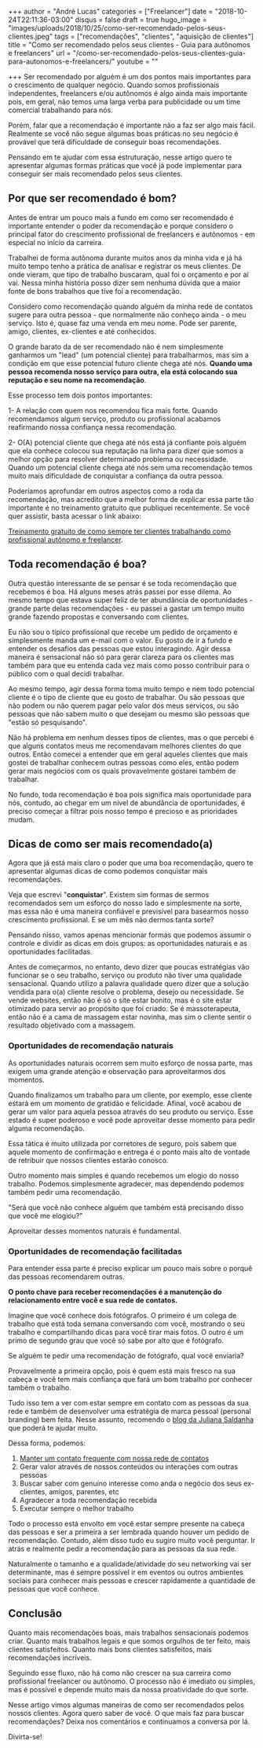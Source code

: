 +++
author = "André Lucas"
categories = ["Freelancer"]
date = "2018-10-24T22:11:36-03:00"
disqus = false
draft = true
hugo_image = "images/uploads/2018/10/25/como-ser-recomendado-pelos-seus-clientes.jpeg"
tags = ["recomendações", "clientes", "aquisição de clientes"]
title = "Como ser recomendado pelos seus clientes - Guia para autônomos e freelancers"
url = "/como-ser-recomendado-pelos-seus-clientes-guia-para-autonomos-e-freelancers/"
youtube = ""

+++
Ser recomendado por alguém é um dos pontos mais importantes para o crescimento de qualquer negócio. Quando somos profissionais independentes, freelancers e/ou autônomos é algo ainda mais importante pois, em geral, não temos uma larga verba para publicidade ou um time comercial trabalhando para nós.

Porém, falar que a recomendação é importante não a faz ser algo mais fácil. Realmente se você não segue algumas boas práticas no seu negócio é provável que terá dificuldade de conseguir boas recomendações.

Pensando em te ajudar com essa estruturação, nesse artigo quero te apresentar algumas formas práticas que você já pode implementar para conseguir ser mais recomendado pelos seus clientes.

## Por que ser recomendado é bom?

Antes de entrar um pouco mais a fundo em como ser recomendado é importante entender o poder da recomendação e porque considero o principal fator do crescimento profissional de freelancers e autônomos - em especial no início da carreira.

Trabalhei de forma autônoma durante muitos anos da minha vida e já há muito tempo tenho a prática de analisar e registrar os meus clientes. De onde vieram, que tipo de trabalho buscaram, qual foi o orçamento e por aí vai. Nessa minha história posso dizer sem nenhuma dúvida que a maior fonte de bons trabalhos que tive foi a recomendação.

Considero como recomendação quando alguém da minha rede de contatos sugere para outra pessoa - que normalmente não conheço ainda - o meu serviço. Isto é, quase faz uma venda em meu nome. Pode ser parente, amigo, clientes, ex-clientes e até conhecidos.

O grande barato da de ser recomendado não é nem simplesmente ganharmos um "lead" (um potencial cliente) para trabalharmos, mas sim a condição em que esse potencial futuro cliente chega até nós. **Quando uma pessoa recomenda nosso serviço para outra, ela está colocando sua reputação e seu nome na recomendação**.

Esse processo tem dois pontos importantes:

1- A relação com quem nos recomendou fica mais forte. Quando recomendamos algum serviço, produto ou profissional acabamos reafirmando nossa confiança nessa recomendação.

2- O(A) potencial cliente que chega até nós está já confiante pois alguém que ela conhece colocou sua reputação na linha para dizer que somos a melhor opção para resolver determinado problema ou necessidade. Quando um potencial cliente chega até nós sem uma recomendação temos muito mais dificuldade de conquistar a confiança da outra pessoa.

Poderíamos aprofundar em outros aspectos como a roda da recomendação, mas acredito que a melhor forma de explicar essa parte tão importante é no treinamento gratuito que publiquei recentemente. Se você quer assistir, basta acessar o link abaixo:

[Treinamento gratuito de como sempre ter clientes trabalhando como profissional autônomo e freelancer](https://treinamento.andrelug.com).

## Toda recomendação é boa?

Outra questão interessante de se pensar é se toda recomendação que recebemos é boa. Há alguns meses atrás passei por esse dilema. Ao mesmo tempo que estava super feliz de ter abundância de oportunidades - grande parte delas recomendações - eu passei a gastar um tempo muito grande fazendo propostas e conversando com clientes.

Eu não sou o típico profissional que recebe um pedido de orçamento e simplesmente manda um e-mail com o valor. Eu gosto de ir a fundo e entender os desafios das pessoas que estou interagindo. Agir dessa maneira é sensacional não só para gerar clareza para os clientes mas também para que eu entenda cada vez mais como posso contribuir para o público com o qual decidi trabalhar.

Ao mesmo tempo, agir dessa forma toma muito tempo e nem todo potencial cliente é o tipo de cliente que eu gosto de trabalhar. Ou são pessoas que não podem ou não querem pagar pelo valor dos meus serviços, ou são pessoas que não sabem muito o que desejam ou mesmo são pessoas que "estão só pesquisando".

Não há problema em nenhum desses tipos de clientes, mas o que percebi é que alguns contatos meus me recomendavam melhores clientes do que outros. Então comecei a entender que em geral aqueles clientes que mais gostei de trabalhar conhecem outras pessoas como eles, então podem gerar mais negócios com os quais provavelmente gostarei também de trabalhar.

No fundo, toda recomendação é boa pois significa mais oportunidade para nós, contudo, ao chegar em um nível de abundância de oportunidades, é preciso começar a filtrar pois nosso tempo é precioso e as prioridades mudam.

## Dicas de como ser mais recomendado(a)

Agora que já está mais claro o poder que uma boa recomendação, quero te apresentar algumas dicas de como podemos conquistar mais recomendações.

Veja que escrevi "**conquistar**". Existem sim formas de sermos recomendados sem um esforço do nosso lado e simplesmente na sorte, mas essa não é uma maneira confiável e previsível para basearmos nosso crescimento profissional. E se um mês não dermos tanta sorte?

Pensando nisso, vamos apenas mencionar formas que podemos assumir o controle e dividir as dicas em dois grupos: as oportunidades naturais e as oportunidades facilitadas.

Antes de começarmos, no entanto, devo dizer que poucas estratégias vão funcionar se o seu trabalho, serviço ou produto não tiver uma qualidade sensacional. Quando utilizo a palavra qualidade quero dizer que a solução vendida para o(a) cliente resolve o problema, desejo ou necessidade. Se vende websites, então não é só o site estar bonito, mas é o site estar otimizado para servir ao propósito que foi criado. Se é massoterapeuta, então não é a cama de massagem estar novinha, mas sim o cliente sentir o resultado objetivado com a massagem.

### Oportunidades de recomendação naturais

As oportunidades naturais ocorrem sem muito esforço de nossa parte, mas exigem uma grande atenção e observação para aproveitarmos dos momentos.

Quando finalizamos um trabalho para um cliente, por exemplo, esse cliente estará em um momento de gratidão e felicidade. Afinal, você acabou de gerar um valor para aquela pessoa através do seu produto ou serviço. Esse estado é super poderoso e você pode aproveitar desse momento para pedir alguma recomendação.

Essa tática é muito utilizada por corretores de seguro, pois sabem que aquele momento de confirmação e entrega é o ponto mais alto de vontade de retribuir que nossos clientes estarão conosco. 

Outro momento mais simples é quando recebemos um elogio do nosso trabalho. Podemos simplesmente agradecer, mas dependendo podemos também pedir uma recomendação.

"Será que você não conhece alguém que também está precisando disso que você me elogiou?"

Aproveitar desses momentos naturais é fundamental.

### Oportunidades de recomendação facilitadas

Para entender essa parte é preciso explicar um pouco mais sobre o porquê das pessoas recomendarem outras.

**O ponto chave para receber recomendações é a manutenção do relacionamento entre você e sua rede de contatos.**

Imagine que você conhece dois fotógrafos. O primeiro é um colega de trabalho que está toda semana conversando com você, mostrando o seu trabalho e compartilhando dicas para você tirar mais fotos. O outro é um primo de segundo grau que você só sabe por alto que é fotógrafo.

Se alguém te pedir uma recomendação de fotógrafo, qual você enviaria?

Provavelmente a primeira opção, pois é quem está mais fresco na sua cabeça e você tem mais confiança que fará um bom trabalho por conhecer também o trabalho.

Tudo isso tem a ver com estar sempre em contato com as pessoas da sua rede e também de desenvolver uma estratégia de marca pessoal (personal branding) bem feita. Nesse assunto, recomendo o [blog da Juliana Saldanha](https://julianasaldanha.com.br/) que poderá te ajudar muito.

Dessa forma, podemos:

1. [Manter um contato frequente com nossa rede de contatos](https://andrelug.com/esta-na-sua-hora-de-trabalhar-como-freelancer/)
2. Gerar valor através de nossos conteúdos ou interações com outras pessoas
3. Buscar saber com genuíno interesse como anda o negócio dos seus ex-clientes, amigos, parentes, etc
4. Agradecer a toda recomendação recebida
5. Executar sempre o melhor trabalho

Todo o processo está envolto em você estar sempre presente na cabeça das pessoas e ser a primeira a ser lembrada quando houver um pedido de recomendação. Contudo, além disso tudo eu sugiro muito você perguntar. Ir atrás e realmente pedir a recomendação para as pessoas da sua rede.

Naturalmente o tamanho e a qualidade/atividade do seu networking vai ser determinante, mas é sempre possível ir em eventos ou outros ambientes sociais para conhecer mais pessoas e crescer rapidamente a quantidade de pessoas que você conhece.

## Conclusão

Quanto mais recomendações boas, mais trabalhos sensacionais podemos criar. Quanto mais trabalhos legais e que somos orgulhos de ter feito, mais clientes satisfeitos. Quanto mais bons clientes satisfeitos, mais recomendações incríveis.

Seguindo esse fluxo, não há como não crescer na sua carreira como profissional freelancer ou autônomo. O processo não é imediato ou simples, mas é possível e depende muito mais da nossa proatividade do que sorte.

Nesse artigo vimos algumas maneiras de como ser recomendados pelos nossos clientes. Agora quero saber de você. O que mais faz para buscar recomendações? Deixa nos comentários e continuamos a conversa por lá.

Divirta-se!